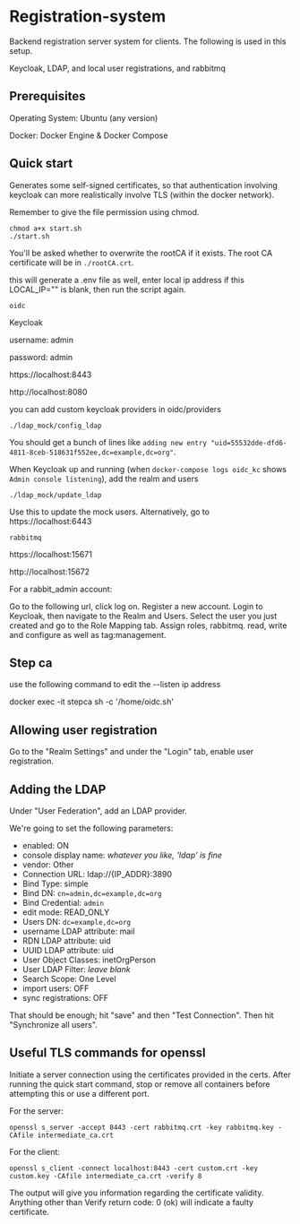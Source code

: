 # Registration-system

Backend registration server system for clients. The following is used in this setup.

Keycloak, LDAP, and local user registrations, and rabbitmq

## Prerequisites

Operating System: Ubuntu (any version)

Docker: Docker Engine & Docker Compose


## Quick start

Generates some self-signed certificates, so that authentication involving keycloak can more realistically
involve TLS (within the docker network).


Remember to give the file permission using chmod.

```
chmod a+x start.sh
./start.sh
```

You'll be asked whether to overwrite the rootCA if it exists.
The root CA certificate will be in `./rootCA.crt`.


this will generate a .env file as well, enter local ip address if this LOCAL_IP="" is blank,
then run the script again.


```
oidc
```

Keycloak

username: admin

password: admin

https://localhost:8443

http://localhost:8080


you can add custom keycloak providers in oidc/providers

```
./ldap_mock/config_ldap
```

You should get a bunch of lines like `adding new entry "uid=55532dde-dfd6-4811-8ceb-518631f552ee,dc=example,dc=org"`.

When Keycloak up and running (when `docker-compose logs oidc_kc` shows `Admin console listening`), add the realm and users


```
./ldap_mock/update_ldap
```

Use this to update the mock users. Alternatively, go to https://localhost:6443


```
rabbitmq
```

https://localhost:15671

http://localhost:15672

For a rabbit_admin account:

Go to the following url, click log on. Register a new account. Login to Keycloak, then navigate to the Realm and Users. Select the user you just created and go to the Role Mapping tab. Assign roles, rabbitmq. read, write and configure as well as tag:management.


## Step ca

use the following command to edit the --listen ip address

docker exec -it stepca sh -c '/home/oidc.sh'

## Allowing user registration

Go to the "Realm Settings" and under the "Login" tab, enable user registration.

## Adding the LDAP

Under "User Federation", add an LDAP provider. 

We're going to set the following parameters:

*	enabled: ON
*	console display name: _whatever you like, 'ldap' is fine_
*	vendor: Other
*	Connection URL: ldap://{IP_ADDR}:3890
*	Bind Type: simple
*	Bind DN: `cn=admin,dc=example,dc=org`
*	Bind Credential: `admin`
*	edit mode: READ_ONLY
*	Users DN: `dc=example,dc=org`
*	username LDAP attribute: mail
*	RDN LDAP attribute: uid
*	UUID LDAP attribute: uid
*	User Object Classes: inetOrgPerson
*	User LDAP Filter: _leave blank_
*	Search Scope: One Level
*	import users: OFF
*	sync registrations: OFF

That should be enough; hit "save" and then "Test Connection".  Then hit "Synchronize all users".


## Useful TLS commands for openssl

Initiate a server connection using the certificates provided in the certs. After running the quick start command, stop or remove all containers before attempting this or use a different port.

For the server:

```
openssl s_server -accept 8443 -cert rabbitmq.crt -key rabbitmq.key -CAfile intermediate_ca.crt
```

For the client:

```
openssl s_client -connect localhost:8443 -cert custom.crt -key custom.key -CAfile intermediate_ca.crt -verify 8
```

The output will give you information regarding the certificate validity. Anything other than Verify return code: 0 (ok) will indicate a faulty certificate.
